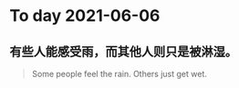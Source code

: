 
# To day 2021-06-06


## 有些人能感受雨，而其他人则只是被淋湿。
> Some people feel the rain. Others just get wet.

    